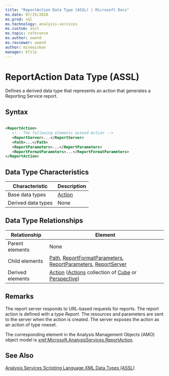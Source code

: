 ```yaml
---
title: "ReportAction Data Type (ASSL) | Microsoft Docs"
ms.date: 07/25/2018
ms.prod: sql
ms.technology: analysis-services
ms.custom: assl
ms.topic: reference
ms.author: owend
ms.reviewer: owend
author: minewiskan
manager: kfile
---
```

# ReportAction Data Type (ASSL)

  Defines a derived data type that represents an action that generates a  Reporting Service report.  
  
## Syntax  
  
```xml  
  
<ReportAction>  
   <!-- The following elements extend Action -->  
   <ReportServer>...</ReportServer>  
   <Path>...</Path>  
   <ReportParameters>...</ReportParameters>  
   <ReportFormatParameters>...</ReportFormatParameters>  
</ReportAction>  
```  
  
## Data Type Characteristics  
  
|Characteristic|Description|  
|--------------------|-----------------|  
|Base data types|[Action](action-data-type-assl.md)|  
|Derived data types|None|  
  
## Data Type Relationships  
  
|Relationship|Element|  
|------------------|-------------|  
|Parent elements|None|  
|Child elements|[Path](properties/path-element-assl.md), [ReportFormatParameters](collections/reportformatparameters-element-assl.md), [ReportParameters](collections/reportparameters-element-assl.md), [ReportServer](properties/reportserver-element-assl.md)|  
|Derived elements|[Action](objects/action-element-assl.md) ([Actions](collections/actions-element-assl.md) collection of [Cube](objects/cube-element-assl.md) or [Perspective](objects/perspective-element-assl.md))|  
  
## Remarks  
 The report server responds to URL-based requests for reports. The report action is defined with a type *Report*. The resources and parameters are sent to the server when the action is created. The server exposes the action as an action of type rowset.  
  
 The corresponding element in the Analysis Management Objects (AMO) object model is <xref:Microsoft.AnalysisServices.ReportAction>.  
  
## See Also  
 [Analysis Services Scripting Language XML Data Types &#40;ASSL&#41;](analysis-services-scripting-language-xml-data-types-assl.md)  
  
  

